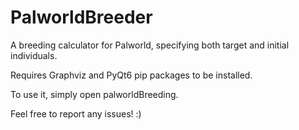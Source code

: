 # PalworldBreeder
A breeding calculator for Palworld, specifying both target and initial individuals.

Requires Graphviz and PyQt6 pip packages to be installed.

To use it, simply open palworldBreeding.

Feel free to report any issues! :)
